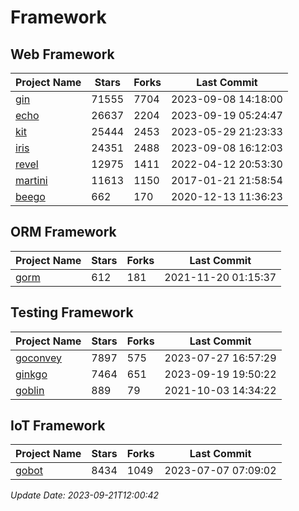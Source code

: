 # Framework

## Web Framework
| Project Name | Stars | Forks | Last Commit |
| ------------ | ----- | ----- | ----------- |
| [gin](https://github.com/gin-gonic/gin) | 71555 | 7704 | 2023-09-08 14:18:00 |
| [echo](https://github.com/labstack/echo) | 26637 | 2204 | 2023-09-19 05:24:47 |
| [kit](https://github.com/go-kit/kit) | 25444 | 2453 | 2023-05-29 21:23:33 |
| [iris](https://github.com/kataras/iris) | 24351 | 2488 | 2023-09-08 16:12:03 |
| [revel](https://github.com/revel/revel) | 12975 | 1411 | 2022-04-12 20:53:30 |
| [martini](https://github.com/go-martini/martini) | 11613 | 1150 | 2017-01-21 21:58:54 |
| [beego](https://github.com/astaxie/beego) | 662 | 170 | 2020-12-13 11:36:23 |

## ORM Framework
| Project Name | Stars | Forks | Last Commit |
| ------------ | ----- | ----- | ----------- |
| [gorm](https://github.com/jinzhu/gorm) | 612 | 181 | 2021-11-20 01:15:37 |

## Testing Framework
| Project Name | Stars | Forks | Last Commit |
| ------------ | ----- | ----- | ----------- |
| [goconvey](https://github.com/smartystreets/goconvey) | 7897 | 575 | 2023-07-27 16:57:29 |
| [ginkgo](https://github.com/onsi/ginkgo) | 7464 | 651 | 2023-09-19 19:50:22 |
| [goblin](https://github.com/franela/goblin) | 889 | 79 | 2021-10-03 14:34:22 |

## IoT Framework
| Project Name | Stars | Forks | Last Commit |
| ------------ | ----- | ----- | ----------- |
| [gobot](https://github.com/hybridgroup/gobot) | 8434 | 1049 | 2023-07-07 07:09:02 |

*Update Date: 2023-09-21T12:00:42*